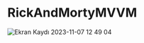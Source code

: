 # RickAndMortyMVVM

![Ekran Kaydı 2023-11-07 12 49 04](https://github.com/Mfatihelci/RickAndMortyMVVM/assets/99393090/207e7201-6911-40b3-94ee-6944e8a232da)
